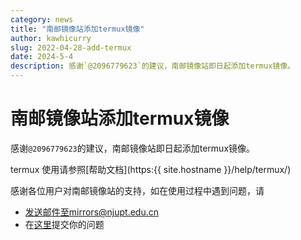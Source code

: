 ```yaml
---
category: news
title: "南邮镜像站添加termux镜像"
author: kawhicurry
slug: 2022-04-28-add-termux
date: 2024-5-4
description: 感谢`@2096779623`的建议，南邮镜像站即日起添加termux镜像。
---
```


# 南邮镜像站添加termux镜像

感谢`@2096779623`的建议，南邮镜像站即日起添加termux镜像。

termux 使用请参照[帮助文档](https:{{ site.hostname }}/help/termux/)

感谢各位用户对南邮镜像站的支持，如在使用过程中遇到问题，请
- 发送邮件至mirrors@njupt.edu.cn
- 在[这里](https://github.com/NJUPT-Mirrors-Group/issues/)提交你的问题
